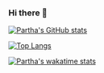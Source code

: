 ### Hi there 👋

[![Partha's GitHub stats](https://github-readme-stats.vercel.app/api?username=ParthaDhar&count_private=true&show_icons=true&theme=gruvbox)](https://github.com/ParthaDhar)

[![Top Langs](https://github-readme-stats.vercel.app/api/top-langs/?username=ParthaDhar&langs_count=8&layout=compact)](https://github.com/ParthaDhar)

[![Partha's wakatime stats](https://github-readme-stats.vercel.app/api/wakatime?username=ParthaDhar&layout=compact)](https://github.com/ParthaDhar)


<!--
**ParthaDhar/ParthaDhar** is a ✨ _special_ ✨ repository because its `README.md` (this file) appears on your GitHub profile.

Here are some ideas to get you started:

- 🔭 I’m currently working on ...
- 🌱 I’m currently learning ...
- 👯 I’m looking to collaborate on ...
- 🤔 I’m looking for help with ...
- 💬 Ask me about ...
- 📫 How to reach me: ...
- 😄 Pronouns: ...
- ⚡ Fun fact: ...
-->

